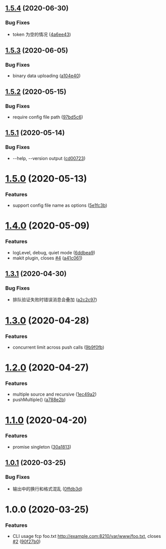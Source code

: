 ## [1.5.4](https://github.com/searchfe/fis-http-push/compare/v1.5.3...v1.5.4) (2020-06-30)


### Bug Fixes

* token 为空的情况 ([4a6ee43](https://github.com/searchfe/fis-http-push/commit/4a6ee4340438d36ac6b03ff862f8d081f1ab9ea7))

## [1.5.3](https://github.com/searchfe/fis-http-push/compare/v1.5.2...v1.5.3) (2020-06-05)


### Bug Fixes

* binary data uploading ([a104e40](https://github.com/searchfe/fis-http-push/commit/a104e4081ad58ffab71dbe8af5d44dc22310811f))

## [1.5.2](https://github.com/searchfe/fis-http-push/compare/v1.5.1...v1.5.2) (2020-05-15)


### Bug Fixes

* require config file path ([97bd5c6](https://github.com/searchfe/fis-http-push/commit/97bd5c6530618ff2facfae69ee1fbfe8a3ec0f41))

## [1.5.1](https://github.com/searchfe/fis-http-push/compare/v1.5.0...v1.5.1) (2020-05-14)


### Bug Fixes

* --help, --version output ([cd00723](https://github.com/searchfe/fis-http-push/commit/cd00723627f634dc720bdb27b42e84574981cab3))

# [1.5.0](https://github.com/searchfe/fis-http-push/compare/v1.4.0...v1.5.0) (2020-05-13)


### Features

* support config file name as options ([5e1fc3b](https://github.com/searchfe/fis-http-push/commit/5e1fc3b5dace2a42a64806f549553a62132e7788))

# [1.4.0](https://github.com/searchfe/fis-http-push/compare/v1.3.1...v1.4.0) (2020-05-09)


### Features

* logLevel, debug, quiet mode ([6ddbea9](https://github.com/searchfe/fis-http-push/commit/6ddbea982bbb39b6f8192d23963a75db8e3d4232))
* makit plugin, closes [#4](https://github.com/searchfe/fis-http-push/issues/4) ([a41c061](https://github.com/searchfe/fis-http-push/commit/a41c061926590baec42ad8d47c5eb0b06e220d1a))

## [1.3.1](https://github.com/searchfe/fis-http-push/compare/v1.3.0...v1.3.1) (2020-04-30)


### Bug Fixes

* 排队验证失败时错误消息会叠加 ([a2c2c97](https://github.com/searchfe/fis-http-push/commit/a2c2c9707f46bec2122fc5492bdb0717ca5ba6bd))

# [1.3.0](https://github.com/searchfe/fis-http-push/compare/v1.2.0...v1.3.0) (2020-04-28)


### Features

* concurrent limit across push calls ([9b9f0fb](https://github.com/searchfe/fis-http-push/commit/9b9f0fb1dbb213146d27b71875dc827b3a2d08c0))

# [1.2.0](https://github.com/searchfe/fis-http-push/compare/v1.1.0...v1.2.0) (2020-04-27)


### Features

* multiple source and recursive ([1ec49a2](https://github.com/searchfe/fis-http-push/commit/1ec49a242a7bb9e30819a84dbf47c891787af0a5))
* pushMultiple() ([a788e2b](https://github.com/searchfe/fis-http-push/commit/a788e2b8f32d5641bc530fabb49b4c74a8fb4ae3))

# [1.1.0](https://github.com/searchfe/fis-http-push/compare/v1.0.1...v1.1.0) (2020-04-20)


### Features

* promise singleton ([30a1813](https://github.com/searchfe/fis-http-push/commit/30a181335f64d9a68820cf03b4a3213db1ce2529))

## [1.0.1](https://github.com/searchfe/fis-http-push/compare/v1.0.0...v1.0.1) (2020-03-25)


### Bug Fixes

* 输出中的换行和格式混乱 ([0ffdb3d](https://github.com/searchfe/fis-http-push/commit/0ffdb3d7d68a0c95667202832a80015949894f80))

# 1.0.0 (2020-03-25)


### Features

* CLI usage fcp foo.txt http://example.com:8210/var/www/foo.txt, closes [#2](https://github.com/searchfe/fis-http-push/issues/2) ([90f27b0](https://github.com/searchfe/fis-http-push/commit/90f27b053f59ca2fe299fc5fec698de2bba47968))

